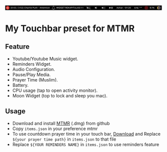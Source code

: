 ![touchbar-preview](./preview.png)

# My Touchbar preset for MTMR
## Feature
- Youtube/Youtube Music widget.
- Reminders Widget.
- Audio Configuration.
- Pause/Play Media.
- Prayer Time (Muslim).
- Battery.
- CPU usage (tap to open activity monitor).
- Moon Widget (top to lock and sleep you mac).
## Usage
- Download and install [MTMR](https://github.com/Toxblh/MTMR) (.dmg) from github
- Copy `items.json` in your preference mtmr
- To use countdown prayer time in your touch bar, [Download](https://github.com/fadliAyi/countdown-prayer-time) and Replace `${your prayer time path}` in `items.json` to that file
- Replace `${YOUR REMINDERS NAME}` in `items.json` to use reminders feature




